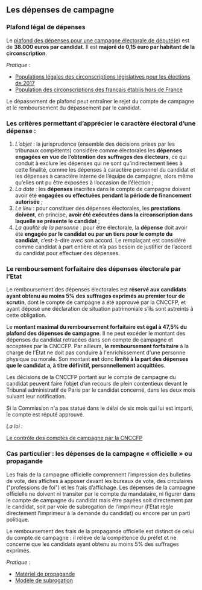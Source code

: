 ## Les dépenses de campagne

### Plafond légal de dépenses
Le [plafond des dépenses pour une campagne électorale de député(e)](https://www.legifrance.gouv.fr/affichCodeArticle.do;jsessionid=346D2C8994DEFCBB626088EC6E1469C6.tpdila11v_2?idArticle=LEGIARTI000031325083&cidTexte=LEGITEXT000006070239&dateTexte=20160922) est de **38.000 euros par candidat**. Il est **majoré de 0,15 euro par habitant de la circonscription**.

*Pratique* :
* [Populations légales des circonscriptions législatives pour les élections de 2017](https://www.insee.fr/fr/statistiques/2508230)
* [Population des circonscriptions des français établis hors de France](https://www.legifrance.gouv.fr/affichTexte.do?cidTexte=JORFTEXT000033865838&fastPos=1&fastReqId=941347240&categorieLien=cid&oldAction=rechTexte )

Le dépassement de plafond peut entraîner le rejet du compte de campagne et le remboursement du dépassement par le candidat.

### Les critères permettant d’apprécier le caractère électoral d’une dépense :
1.	*L’objet* : la jurisprudence (ensemble des décisions prises par les tribunaux compétents) considère comme électorales les **dépenses engagées en vue de l’obtention des suffrages des électeurs**, ce qui conduit à exclure les dépenses qui ne sont qu’indirectement liées à cette finalité, comme les dépenses à caractère personnel du candidat et les dépenses à caractère interne de l’équipe de campagne, alors même qu’elles ont pu être exposées à l’occasion de l’élection ;
2.	*La date* : les **dépenses** inscrites dans le compte de campagne doivent avoir été **engagées ou effectuées pendant la période de financement autorisée** ;
3.	*Le lieu* : pour constituer des dépenses électorales, les **prestations doivent**, en principe, **avoir été exécutées dans la circonscription dans laquelle se présente le candidat** ;
4.	*La qualité de la personne* : pour être électorale, la **dépense** doit avoir été **engagée par le candidat ou par un tiers pour le compte du candidat**, c’est-à-dire avec son accord. Le remplaçant est considéré comme candidat à part entière et n’a pas besoin de justifier de l’accord du candidat pour effectuer des dépenses.  

### Le remboursement forfaitaire des dépenses électorale par l’Etat
Le remboursement des dépenses électorales est **réservé aux candidats ayant obtenu au moins 5% des suffrages exprimés au premier tour de scrutin**, dont le compte de campagne a été approuvé par la CNCCFP, et ayant déposé une déclaration de situation patrimoniale s’ils sont astreints à cette obligation.

Le **montant maximal du remboursement forfaitaire est égal à 47,5% du plafond des dépenses de campagne**. Il ne peut excéder le montant des dépenses du candidat retracées dans son compte de campagne et acceptées par la CNCCFP. Par ailleurs, **le remboursement forfaitaire** à la charge de l'État ne doit pas conduire à l'enrichissement d'une personne physique ou morale. Son montant **est** donc **limité à la part des dépenses que le candidat a, à titre définitif, personnellement acquittées**. 

Les décisions de la CNCCFP portant sur le compte de campagne du candidat peuvent faire l’objet d’un recours de plein contentieux devant le Tribunal administratif de Paris par le candidat concerné, dans les deux mois suivant leur notification.

Si la Commission n'a pas statué dans le délai de six mois qui lui est imparti, le compte est réputé approuvé. 
 
*La loi :*

[Le contrôle des comptes de campagne par la CNCCFP](https://www.legifrance.gouv.fr/affichCodeArticle.do?cidTexte=LEGITEXT000006070239&idArticle=LEGIARTI000006353147&dateTexte=&categorieLien=cid)

### Cas particulier : les dépenses de la campagne « officielle » ou propagande
Les frais de la campagne officielle comprennent l’impression des bulletins de vote, des affiches à apposer devant les bureaux de vote, des circulaires ("professions de foi") et les frais d’affichage. Les dépenses de la campagne officielle ne doivent ni transiter par le compte du mandataire, ni figurer dans le compte de campagne du candidat mais être payées soit directement par le candidat, soit par voie de subrogation de l’imprimeur (l’Etat règle directement l’imprimeur à la demande du candidat) ou encore par un parti politique.

Le remboursement des frais de la propagande officielle est distinct de celui du compte de campagne : il relève de la compétence du préfet et ne concerne que les candidats ayant obtenu au moins 5% des suffrages exprimés.

*Pratique* :
* [Matériel de propagande](https://www.legifrance.gouv.fr/affichCodeArticle.do;jsessionid=346D2C8994DEFCBB626088EC6E1469C6.tpdila11v_2?idArticle=LEGIARTI000028112268&cidTexte=LEGITEXT000006070239&dateTexte=20170314)
* [Modèle de subrogation](http://www.yvelines.gouv.fr/content/download/9356/61888/file/Fiche%20pr%C3%A9sentation%20des%20factures%20et%20mod%C3%A8le%20de%20subrogation.pdf)
